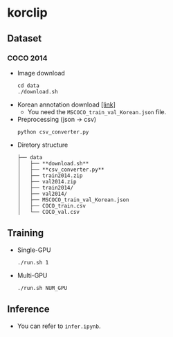 # korclip

## Dataset

### COCO 2014 
- Image download
  ```
  cd data
  ./download.sh
  ```
- Korean annotation download [[link]](https://www.aihub.or.kr/aihubdata/data/view.do?currMenu=115&topMenu=100&dataSetSn=261)
  - You need the `MSCOCO_train_val_Korean.json` file.
- Preprocessing (json -> csv)
  ```
  python csv_converter.py
  ```
- Diretory structure
  ```
  ├── data
  │   ├── **download.sh**
  │   ├── **csv_converter.py**
  │   ├── train2014.zip
  │   ├── val2014.zip
  │   ├── train2014/
  │   ├── val2014/
  │   ├── MSCOCO_train_val_Korean.json
  │   ├── COCO_train.csv
  │   └── COCO_val.csv
  ```

## Training
- Single-GPU
    ```
    ./run.sh 1
    ```
- Multi-GPU
  ```
  ./run.sh NUM_GPU
  ```

## Inference
- You can refer to `infer.ipynb`.
